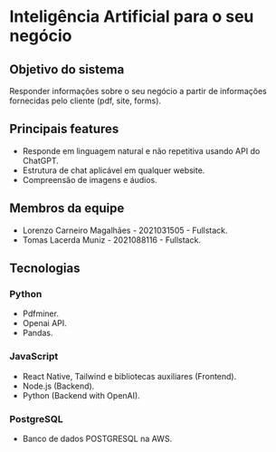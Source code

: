 # Inteligência Artificial para o seu negócio

## Objetivo do sistema
Responder informações sobre o seu negócio a partir de informações fornecidas pelo cliente (pdf, site, forms).

## Principais features
- Responde em linguagem natural e não repetitiva usando API do ChatGPT.
- Estrutura de chat aplicável em qualquer website.
- Compreensão de imagens e áudios.

## Membros da equipe
- Lorenzo Carneiro Magalhães - 2021031505 - Fullstack.
- Tomas Lacerda Muniz - 2021088116 - Fullstack.

## Tecnologias
### Python
- Pdfminer.
- Openai API.
- Pandas.

### JavaScript
- React Native, Tailwind e bibliotecas auxiliares (Frontend).
- Node.js (Backend).
- Python (Backend with OpenAI).

### PostgreSQL
- Banco de dados POSTGRESQL na AWS.
